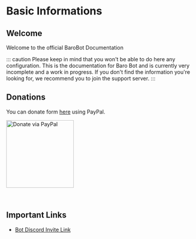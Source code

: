 # Basic Informations

## Welcome

Welcome to the official BaroBot Documentation

::: caution
Please keep in mind that you won't be able to do here any configuration.
This is the documentation for Baro Bot and is currently very incomplete and a work in progress.
If you don't find the information you're looking for, we recommend you to join the support server.
:::

<DiscordInvite/>

## Donations

You can donate form [here](https://donatebot.io/checkout/393207704211947521) using PayPal.

<p>
  <a href="https://donatebot.io/checkout/393207704211947521" target="_blank">
    <img width="180" src="https://cdn.discordapp.com/attachments/396964573007052800/549002404922916864/paypal.png"" alt="Donate via PayPal">
  </a>
</p>

<br/>
<DiscordWidget/>

## Important Links

- [Bot Discord Invite Link](https://discordapp.com/oauth2/authorize?client_id=455157940140113921&scope=bot&permissions=8)
